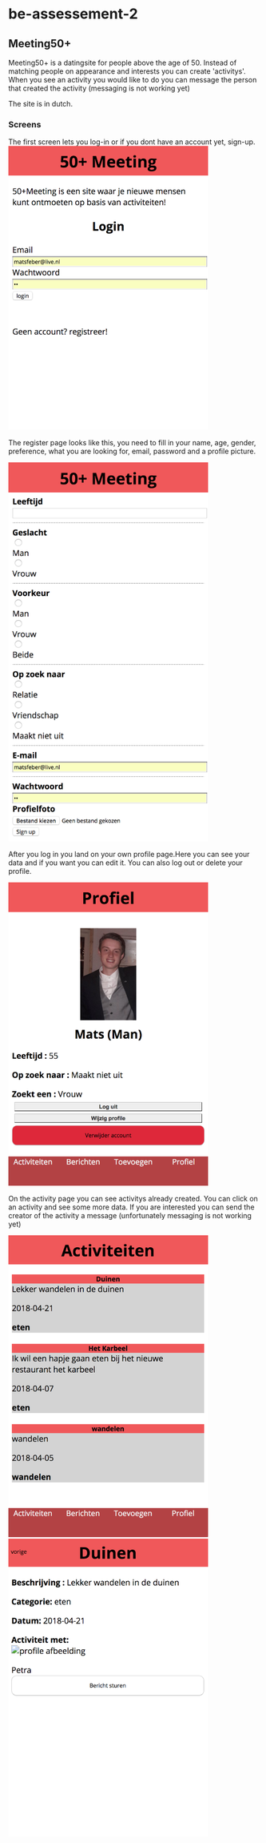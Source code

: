 # be-assessement-2

## Meeting50+
Meeting50+ is a datingsite for people above the age of 50. Instead of matching people on appearance and interests you can create 'activitys'. When you see an activity you would like to do you can message the person that created the activity (messaging is not working yet)

The site is in dutch.

### Screens
The first screen lets you log-in or if you dont have an account yet, sign-up.
<img src="screens/home.png" width="400">

The register page looks like this, you need to fill in your name, age, gender, preference, what you are looking for, email, password and a profile picture.

<img src="screens/register.png" width="400">

After you log in you land on your own profile page.Here you can see your data and if you want you can edit it. You can also log out or delete your profile.

<img src="screens/profile.png" width="400">


On the activity page you can see activitys already created. You can click on an activity and see some more data. If you are interested you can send the creator of the activity a message (unfortunately messaging is not working yet)

<img src="screens/activiteiten.png" width="400">
<img src="screens/detail.png" width="400">

